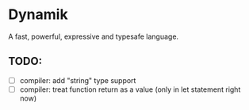 # Dynamik
A fast, powerful, expressive and typesafe language.

## TODO:
- [ ] compiler: add "string" type support
- [ ] compiler: treat function return as a value (only in let statement right now)
